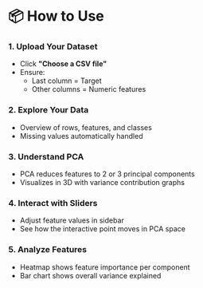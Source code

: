 # 📦 How to Use

### 1. Upload Your Dataset
- Click **"Choose a CSV file"**
- Ensure:
  - Last column = Target
  - Other columns = Numeric features

### 2. Explore Your Data
- Overview of rows, features, and classes
- Missing values automatically handled

### 3. Understand PCA
- PCA reduces features to 2 or 3 principal components
- Visualizes in 3D with variance contribution graphs

### 4. Interact with Sliders
- Adjust feature values in sidebar
- See how the interactive point moves in PCA space

### 5. Analyze Features
- Heatmap shows feature importance per component
- Bar chart shows overall variance explained
